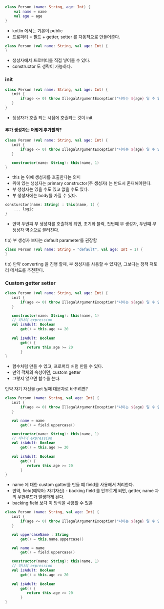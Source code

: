 
```kotlin
class Person (name: String, age: Int) {
    val name = name
    val age = age 
}
```

- kotlin 에서는 기본이 public
- 프로퍼티 = 필드 + getter, setter 를 자동적으로 만들어준다.

```kotlin
class Person (val name: String, val age: Int) {
}
```
- 생성자에서 프로퍼티를 직접 넣어줄 수 있다.
- constructor 도 생략이 가능하다.

### init

```kotlin
class Person (val name: String, val age: Int) {
   init {
       if(age <= 0) throw IllegalArgumentException("나이는 ${age} 일 수 없습니다.")
   }
}
```
- 생성자가 호출 되는 시점에 호출되는 것이 init

#### 추가 생성자는 어떻게 추가할까?

```kotlin
class Person (val name: String, val age: Int) {
   init {
       if(age <= 0) throw IllegalArgumentException("나이는 ${age} 일 수 없습니다.")
   }

   constructor(name: String): this(name, 1)
}
```
- this 는 위에 생성자를 호출한다는 의미
- 위에 있는 생성자는 primary constructor(주 생성자) 는 반드시 존재해야한다.
- 부 생성자는 있을 수도 있고 없을 수도 있다.
- 부 생성자에는 body를 가질 수 있다.

```kotlin
consturctor(name: String) : this(name, 1) {
    ... logic 
}
```
- 만약 두번쨰 부 생성자를 호출하게 되면, 초기화 블럭, 첫번쨰 부 생성자, 두번째 부생성자 역순으로 불러진다.

tip) 부 생성자 보다는 default parameter를 권장함

```kotlin
class Person (val name: String = "default", val age: Int = 1) {
}
```

tip) 만약 converting 을 진행 할때, 부 생성자를 사용할 수 있지만, 그보다는 정적 팩토리 메서드를 추천한다.


### Custom getter setter
```kotlin
class Person (val name: String, val age: Int) {
   init {
       if(age <= 0) throw IllegalArgumentException("나이는 ${age} 일 수 없습니다.")
   }

   constructor(name: String): this(name, 1)
   // 하나의 expression
   val isAdult: Boolean
       get() = this.age >= 20
   
   val isAdult: Boolean
       get() {
          return this.age >= 20 
       } 
}
```
- 함수처럼 만들 수 있고, 프로퍼티 처럼 만들 수 있다.
- 만약 객체의 속성이면, custom getter
- 그렇지 않으면 함수를 쓴다. 

만약 자기 자신을 get 될때 대문자로 바꾸려면?
```kotlin
class Person (name: String, val age: Int) {
   init {
       if(age <= 0) throw IllegalArgumentException("나이는 ${age} 일 수 없습니다.")
   }

   val name = name
       get() = field.uppercase()

   constructor(name: String): this(name, 1)
   // 하나의 expression
   val isAdult: Boolean
       get() = this.age >= 20
   
   val isAdult: Boolean
       get() {
          return this.age >= 20 
       } 
}
```
- name 에 대한 custom gatter를 만들 떄 field를 사용해서 처리한다.
- 만약, field(예약어: 자기자신) - backing field 를 안부르게 되면, getter, name 과의 무한루프가 발생하게 된다.
- backing field 보다 이 방식을 사용할 수 있음 
```kotlin
class Person (name: String, val age: Int) {
   init {
       if(age <= 0) throw IllegalArgumentException("나이는 ${age} 일 수 없습니다.")
   }

   val uppercaseName : String
       get() = this.name.uppercase()

   val name = name
       get() = field.uppercase()

   constructor(name: String): this(name, 1)
   // 하나의 expression
   val isAdult: Boolean
       get() = this.age >= 20
   
   val isAdult: Boolean
       get() {
          return this.age >= 20 
       } 
}
```
